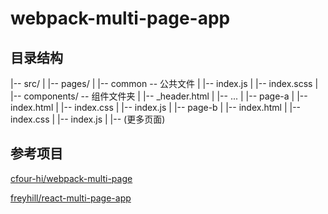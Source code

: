 # webpack-multi-page-app

## 目录结构

|-- src/
|   |-- pages/
|       |-- common -- 公共文件
|           |-- index.js
|           |-- index.scss
|           |-- components/ -- 组件文件夹
|               |-- _header.html
|               |-- ...
|       |-- page-a
|           |-- index.html
|           |-- index.css
|           |-- index.js
|       |-- page-b
|           |-- index.html
|           |-- index.css
|           |-- index.js
|       |-- (更多页面)

## 参考项目

[cfour-hi/webpack-multi-page](https://github.com/cfour-hi/webpack-multi-page)


[freyhill/react-multi-page-app](https://github.com/freyhill/react-multi-page-app/tree/master)